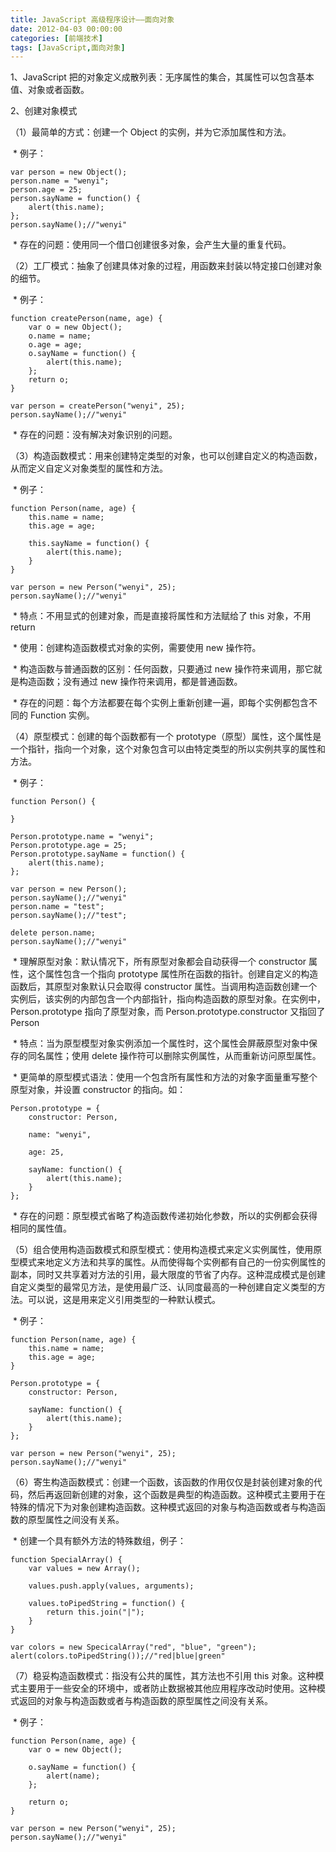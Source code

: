 ```yaml
---
title: JavaScript 高级程序设计——面向对象
date: 2012-04-03 00:00:00
categories: [前端技术]
tags: [JavaScript,面向对象]
---
```


1、JavaScript
把的对象定义成散列表：无序属性的集合，其属性可以包含基本值、对象或者函数。


2、创建对象模式

（1）最简单的方式：创建一个 Object 的实例，并为它添加属性和方法。

 \* 例子：

```
var person = new Object();
person.name = "wenyi";
person.age = 25;
person.sayName = function() {
	alert(this.name);
};
person.sayName();//"wenyi"
```

 \* 存在的问题：使用同一个借口创建很多对象，会产生大量的重复代码。


（2）工厂模式：抽象了创建具体对象的过程，用函数来封装以特定接口创建对象的细节。

 \* 例子：

```
function createPerson(name, age) {
	var o = new Object();
	o.name = name;
	o.age = age;
	o.sayName = function() {
		alert(this.name);
	};
	return o;
}

var person = createPerson("wenyi", 25);
person.sayName();//"wenyi"
```

 \* 存在的问题：没有解决对象识别的问题。


（3）构造函数模式：用来创建特定类型的对象，也可以创建自定义的构造函数，从而定义自定义对象类型的属性和方法。

 \* 例子：

```
function Person(name, age) {
	this.name = name;
	this.age = age;

	this.sayName = function() {
		alert(this.name);
	}
}

var person = new Person("wenyi", 25);
person.sayName();//"wenyi"
```

 \* 特点：不用显式的创建对象，而是直接将属性和方法赋给了 this 对象，不用
return

 \* 使用：创建构造函数模式对象的实例，需要使用 new 操作符。

 \* 构造函数与普通函数的区别：任何函数，只要通过 new
操作符来调用，那它就是构造函数；没有通过 new 操作符来调用，都是普通函数。

 \*
存在的问题：每个方法都要在每个实例上重新创建一遍，即每个实例都包含不同的
Function 实例。


（4）原型模式：创建的每个函数都有一个
prototype（原型）属性，这个属性是一个指针，指向一个对象，这个对象包含可以由特定类型的所以实例共享的属性和方法。

 \* 例子：
```
function Person() {

}

Person.prototype.name = "wenyi";
Person.prototype.age = 25;
Person.prototype.sayName = function() {
	alert(this.name);
};

var person = new Person();
person.sayName();//"wenyi"
person.name = "test";
person.sayName();//"test";

delete person.name;
person.sayName();//"wenyi"
```

 \* 理解原型对象：默认情况下，所有原型对象都会自动获得一个 constructor
属性，这个属性包含一个指向 prototype
属性所在函数的指针。创建自定义的构造函数后，其原型对象默认只会取得
constructor
属性。当调用构造函数创建一个实例后，该实例的内部包含一个内部指针，指向构造函数的原型对象。在实例中，Person.prototype
指向了原型对象，而 Person.prototype.constructor 又指回了 Person

 \*
特点：当为原型模型对象实例添加一个属性时，这个属性会屏蔽原型对象中保存的同名属性；使用
delete 操作符可以删除实例属性，从而重新访问原型属性。

 \*
更简单的原型模式语法：使用一个包含所有属性和方法的对象字面量重写整个原型对象，并设置
constructor 的指向。如：
```
Person.prototype = {
	constructor: Person,
	
	name: "wenyi",
	
	age: 25,
	
	sayName: function() {
		alert(this.name);
	}
};
```

 \*
存在的问题：原型模式省略了构造函数传递初始化参数，所以的实例都会获得相同的属性值。


（5）组合使用构造函数模式和原型模式：使用构造模式来定义实例属性，使用原型模式来地定义方法和共享的属性。从而使得每个实例都有自己的一份实例属性的副本，同时又共享着对方法的引用，最大限度的节省了内存。这种混成模式是创建自定义类型的最常见方法，是使用最广泛、认同度最高的一种创建自定义类型的方法。可以说，这是用来定义引用类型的一种默认模式。

 \* 例子：
```
function Person(name, age) {
	this.name = name;
	this.age = age;
}

Person.prototype = {
	constructor: Person,

	sayName: function() {
		alert(this.name);
	}
};

var person = new Person("wenyi", 25);
person.sayName();//"wenyi"
```

（6）寄生构造函数模式：创建一个函数，该函数的作用仅仅是封装创建对象的代码，然后再返回新创建的对象，这个函数是典型的构造函数。这种模式主要用于在特殊的情况下为对象创建构造函数。这种模式返回的对象与构造函数或者与构造函数的原型属性之间没有关系。

 \* 创建一个具有额外方法的特殊数组，例子：
```
function SpecialArray() {
	var values = new Array();

	values.push.apply(values, arguments);

	values.toPipedString = function() {
		return this.join("|");
	}
}

var colors = new SpecicalArray("red", "blue", "green");
alert(colors.toPipedString());//"red|blue|green"
```

（7）稳妥构造函数模式：指没有公共的属性，其方法也不引用 this
对象。这种模式主要用于一些安全的环境中，或者防止数据被其他应用程序改动时使用。这种模式返回的对象与构造函数或者与构造函数的原型属性之间没有关系。

 \* 例子：
```
function Person(name, age) {
	var o = new Object();
	
	o.sayName = function() {
		alert(name);
	};

	return o;
}

var person = new Person("wenyi", 25);
person.sayName();//"wenyi"
```